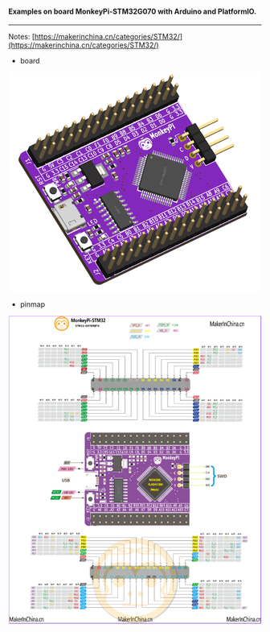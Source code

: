 #### Examples on board MonkeyPi-STM32G070 with Arduino and PlatformIO.
----



Notes: [https://makerinchina.cn/categories/STM32/](https://makerinchina.cn/categories/STM32/)

- board

![](./assets/MonkeyPi-STM32G070.png)

- pinmap

![](./assets/MonkeyPi-STM32-g070rbt6-pinout-logo.png)





